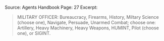 Source: Agents Handbook
Page: 27
Excerpt:
> MILITARY OFFICER: Bureaucracy, Firearms, History, Miltary Science (choose one), Navigate, Persuade, Unarmed Combat; choose one: Artillery, Heavy Machinery, Heavy Weapons, HUMINT, Pilot (choose one), or SIGINT.